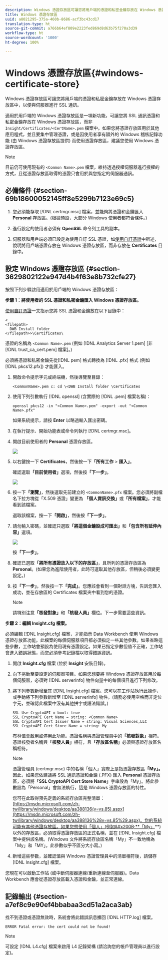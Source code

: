 ```yaml
---
description: Windows 憑證存放區可讓您將用戶端的憑證和私密金鑰存放在 Windows 憑證存放區中，以便與伺服器進行 SSL 通訊。
title: Windows 憑證存放區
uuid: a8021295-375a-460b-8686-acf3bc43cd17
translation-type: ht
source-git-commit: a766b64ef809e2223fed869d8d63b75f270a3d39
workflow-type: ht
source-wordcount: '1000'
ht-degree: 100%

---
```



# Windows 憑證存放區{#windows-certificate-store}

Windows 憑證存放區可讓您將用戶端的憑證和私密金鑰存放在 Windows 憑證存放區中，以便與伺服器進行 SSL 通訊。

適用於用戶端的 Windows 憑證存放區是一項新功能，可讓您將 SSL 通訊憑證和私密金鑰存放在 Windows 憑證存放區，而非 `Insight/Certificates/<CertName>.pem` 檔案中。如果您將憑證存放區用於其他應用程式，並且要集中管理憑證，或是因使用者享有額外的 Windows 稽核記錄功能 (由 Windows 憑證存放區提供) 而使用憑證存放區，建議您使用 Windows 憑證存放區。

>[!NOTE]
>
>目前仍可使用現有的 `<Common Name>.pem` 檔案，維持透過授權伺服器進行授權的方式，且從憑證存放區取得的憑證只會用於與您指定的伺服器通訊。

## 必備條件 {#section-69b18600052145ff8e5299b7123e69c5}

1. 您必須能存取 [!DNL certmgr.msc] 檔案，並能夠將憑證和金鑰匯入 **Personal** 存放區。(根據預設，大部分 Windows 使用者都符合條件。)

1. 進行設定的使用者必須有 **OpenSSL** 命令列工具的副本。
1. 伺服器和用戶端必須已設定為使用自訂 SSL 憑證，如[使用自訂憑證](../../../../../home/c-inst-svr/c-install-ins-svr/t-install-proc-inst-svr-dpu/c-dnld-dgtl-cert/using-custom-certificates-dwb.md#concept-ee6a9b5015f84a0ba64a11428b0a72dd)中所述，說明將用戶端憑證存放在 Windows 憑證存放區，而非存放在 **Certificates** 目錄中。

## 設定 Windows 憑證存放區 {#section-3629802122e947d4b4f63e8b732cfe27}

按照下列步驟啟用適用於用戶端的 Windows 憑證存放區：

**步驟 1：將使用者的 SSL 憑證和私密金鑰匯入 Windows 憑證存放區。**

[使用自訂憑證](../../../../../home/c-inst-svr/c-install-ins-svr/t-install-proc-inst-svr-dpu/c-dnld-dgtl-cert/using-custom-certificates-dwb.md#concept-ee6a9b5015f84a0ba64a11428b0a72dd)一文指示您將 SSL 憑證和金鑰放在以下目錄中：

```
< 
<filepath>
  DWB Install folder 
</filepath>>\Certificates\
```

憑證的名稱為 `<Common Name>.pem` (例如 [!DNL Analytics Server 1.pem] [非 [!DNL trust_ca_cert.pem] 檔案]。)

必須將憑證和私密金鑰先從[!DNL pem] 格式轉換為 [!DNL .pfx] 格式 (例如 [!DNL pkcs12.pfx]) 才能匯入。

1. 開啟命令提示字元或終端機，然後導覽至目錄：

   ```
   <CommonName>.pem c: cd \<DWB Install folder \Certificates
   ```

1. 使用下列引數執行 [!DNL openssl] (含實際的 [!DNL .pem] 檔案名稱)：

   ```
   openssl pkcs12 -in "<Common Name>.pem" -export -out "<Common Name>.pfx"
   ```

   如果系統提示，請按 **Enter** 以略過輸入匯出密碼。

1. 在執行提示、開始功能表或命令列執行 [!DNL certmgr.msc]。
1. 開啟目前使用者的 **Personal** 憑證存放區。

   ![](assets/6_5_crypto_api_0.png)

1. 以右鍵按一下 **Certificates**，然後按一下&#x200B;**「所有工作** > **匯入」**。

   確認選取&#x200B;**「目前使用者」**&#x200B;選項，然後按&#x200B;**「下一步」**。

   ![](assets/6_5_crypto_api_4.png)

1. 按一下&#x200B;**「瀏覽」**，然後選取先前建立的 `<CommonName>.pfx` 檔案。您必須將副檔名下拉方塊從「X.509 憑證」變更為 **「個人資訊交換」**&#x200B;或&#x200B;**「所有檔案」**，才能看到該檔案。

   選取該檔案，按一下&#x200B;**「開啟」**，然後按&#x200B;**「下一步」**。

1. 請勿輸入密碼，並確認只選取&#x200B;**「將這個金鑰設成可匯出」**&#x200B;和&#x200B;**「包含所有延伸內容」**&#x200B;選項。

   ![](assets/6_5_crypto_api_3.png)

   按&#x200B;**「下一步」**。

1. 確認已選取&#x200B;**「將所有憑證放入以下的存放區」**，且所列的憑證存放區為 **Personal**。(如果您為進階使用者，此時可選取其他存放區，但稍後必須變更設定。)

1. 按&#x200B;**「下一步」**，然後按一下&#x200B;**「完成」**。您應該會看到一個對話方塊，告訴您匯入成功，並在存放區的 Certificates 檔案夾中看到您的憑證。

   >[!NOTE]
   >
   >請特別注意&#x200B;**「核發對象」**&#x200B;和&#x200B;**「核發人員」**&#x200B;欄位。下一步需要這些資訊。

**步驟 2：編輯 Insight.cfg 檔案。**

必須編輯 [!DNL Insight.cfg] 檔案，才能指示 Data Workbench 使用 Windows 憑證存放區功能。此檔案的每個伺服器項目都必須指定一些其他參數。如果省略這些參數，工作站會預設為使用現有憑證設定。如果已指定參數但值不正確，工作站會進入錯誤狀態，而您必須參考記錄檔以取得錯誤資訊。

1. 開啟 **Insight.cfg** 檔案 (位於 **Insight** 安裝目錄)。

1. 向下捲動至要設定的伺服器項目。如果您想要將 Windows 憑證存放區用於每個伺服器，必須對 [!DNL serverInfo] 物件向量中的每個項目進行下列修改。
1. 將下列參數新增至其 [!DNL Insight.cfg] 檔案。您可以在工作站執行此操作，或手動將下列參數新增至 [!DNL serverInfo] 物件。(請務必使用空格而非定位字元，並確認此檔案中沒有其他拼字或語法錯誤。)

   ```
   SSL Use CryptoAPI = bool: true  
   SSL CryptoAPI Cert Name = string: <Common Name>  
   SSL CryptoAPI Cert Issuer Name = string: Visual Sciences,LLC  
   SSL CryptoAPI Cert Store Name = string: My 
   ```

   布林值會啟用或停用此功能。憑證名稱與憑證管理員中的&#x200B;**「核發對象」**&#x200B;相符。憑證核發者名稱與&#x200B;**「核發人員」**&#x200B;相符，且&#x200B;**「存放區名稱」**&#x200B;必須與憑證存放區名稱相符。

   >[!NOTE]
   >
   >憑證管理員 (certmgr.msc) 中的名稱「個人」實際上是指憑證存放區&#x200B;**「My」。**&#x200B;因此，如果您依建議將 SSL 通訊憑證和金鑰 (.PFX) 匯入 **Personal** 憑證存放區，必須將&#x200B;**「SSL CryptoAPI Cert Store Name」**&#x200B;字串設為「My」。將此參數設為「Personal」會無法執行，這是 Windows 憑證存放區的特性。

   您可在此取得預先定義的系統存放區完整清單：[https://msdn.microsoft.com/zh-tw/library/windows/desktop/aa388136(v=vs.85).aspx](https://msdn.microsoft.com/zh-tw/library/windows/desktop/aa388136%28v=vs.85%29.aspx)。您的系統可能有其他憑證存放區。如果您想使用「個人」(例如&#x200B;**「My」**) 以外的存放區，必須取得憑證存放區的正式名稱，並在 [!DNL Insight.cfg] 檔案中提供該名稱。(Windows 文件將系統存放區名稱「My」不一致地稱為「My」和「MY」。此參數似乎不區分大小寫。)

1. 新增這些參數，並確認值與 Windows 憑證管理員中的清單相符後，請儲存 [!DNL Insight.cfg] 檔案。

您現在可以啟動工作站 (或中斷伺服器連線/重新連線至伺服器)。Data Workbench 應會從憑證存放區載入憑證和金鑰，並正常連線。

## 記錄輸出 {#section-a7ef8c9e90ef4bbabaa3cd51a2aca3ab}

找不到憑證或憑證無效時，系統會將此錯誤訊息擲回 [!DNL HTTP.log] 檔案。

```
ERROR Fatal error: the cert could not be found!
```

>[!NOTE]
>
>可設定 [!DNL L4.cfg] 檔案來啟用 L4 記錄架構 (請洽詢您的帳戶管理員以進行設定)。

